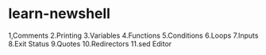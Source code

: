 # learn-newshell
1,Comments
2.Printing
3.Variables
4.Functions
5.Conditions
6.Loops
7.Inputs
8.Exit Status
9.Quotes
10.Redirectors
11.sed Editor